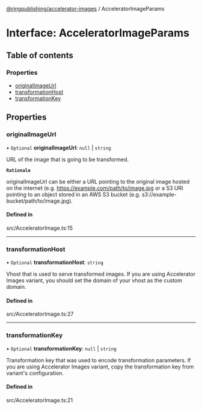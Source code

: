[@ringpublishing/accelerator-images](../README.md) / AcceleratorImageParams

# Interface: AcceleratorImageParams

## Table of contents

### Properties

- [originalImageUrl](AcceleratorImageParams.md#originalimageurl)
- [transformationHost](AcceleratorImageParams.md#transformationhost)
- [transformationKey](AcceleratorImageParams.md#transformationkey)

## Properties

### originalImageUrl

• `Optional` **originalImageUrl**: ``null`` \| `string`

URL of the image that is going to be transformed.

**`Rationale`**

originalImageUrl can be either a URL pointing to the original image hosted on the internet (e.g. https://example.com/path/to/image.jpg
or a S3 URI pointing to an object stored in an AWS S3 bucket (e.g. s3://example-bucket/path/to/image.jpg).

#### Defined in

src/AcceleratorImage.ts:15

___

### transformationHost

• `Optional` **transformationHost**: `string`

Vhost that is used to serve transformed images.
If you are using Accelerator Images variant, you should set the domain of your vhost as the custom domain.

#### Defined in

src/AcceleratorImage.ts:27

___

### transformationKey

• `Optional` **transformationKey**: ``null`` \| `string`

Transformation key that was used to encode transformation parameters. If you are using Accelerator Images variant,
copy the transformation key from variant's configuration.

#### Defined in

src/AcceleratorImage.ts:21
